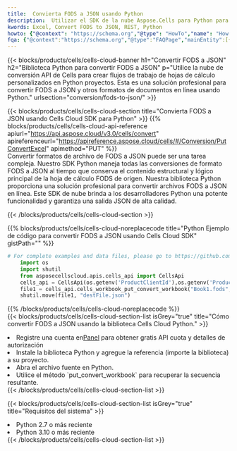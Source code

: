 ```yaml
---
title:  Convierta FODS a JSON usando Python
description:  Utilizar el SDK de la nube Aspose.Cells para Python para convertir un archivo de formato FODS a un archivo de formato JSON.
kwords: Excel, Convert FODS to JSON, REST, Python
howto: {"@context": "https://schema.org","@type": "HowTo","name": "How to convert FODS to JSON using the Cells Cloud Python library.","description": "How to convert FODS to JSON using the Cells Cloud Python library.","image": {"@type": "ImageObject"},"url": "/python/conversion/fods-to-json/","step": [{ "@type": "HowToStep","name": "How to convert FODS to JSON using the Cells Cloud Python library. step 1", "image": {"@type": "ImageObject",},"url": "/python/conversion/fods-to-json/","text": "Register an account at <a href='https://dashboard.aspose.cloud/'>Dashboard</a> to get free API quota & authorization details",},{ "@type": "HowToStep","name": "How to convert FODS to JSON using the Cells Cloud Python library. step 1", "image": {"@type": "ImageObject",},"url": "/python/conversion/fods-to-json/","text": "Install Python library and add the reference (import the library) to your project.",},{ "@type": "HowToStep","name": "How to convert FODS to JSON using the Cells Cloud Python library. step 1", "image": {"@type": "ImageObject",},"url": "/python/conversion/fods-to-json/","text": "Open the source file in Python.",},{ "@type": "HowToStep","name": "How to convert FODS to JSON using the Cells Cloud Python library. step 1", "image": {"@type": "ImageObject",},"url": "/python/conversion/fods-to-json/","text": "Use the `put_convert_workbook` method to retrieve the resulting stream.",}, ],"supply": {"@type": "HowToSupply","name": "document"},"tool": [{"@type": "HowToTool","name": "PyCharm, Visual Studio Code, Sublime, Eclipse"},{"@type": "HowToTool","name": "Aspose Cells"}],"totalTime": "PT6M"}
fqa: {"@context":"https://schema.org","@type":"FAQPage","mainEntity":[{"@type":"Question","name":"Why convert file formats in C# using REST API?","acceptedAnswer":{"@type":"Answer","text":"Documents are encoded in many ways, and some files may be incompatible with the software you use. To open and read such files, just convert them to appropriate file formats.<br/><ol><li>Install .NET SDK and add the reference (import the library) to your project.</li><li>Open the source file in C# using REST API.</li><li>Call the PutConvertWorkbookRequest() method, passing an output filename with required extension.</li><li>Get the result of conversion as a separate file.</li></ol>"}},{"@type":"Question","name":"What file formats can I convert with your C# library?","acceptedAnswer":{"@type":"Answer","text":"We support a variety of file formats for conversion using .NET library, including XLSX, Excel, xls , PDF, CSV, HTML, Markdown, XML, PNG, JPG, TIFF, Json, TXT and many more."}},{"@type":"Question","name":"What is the maximum allowed file size for conversion using this .NET library?","acceptedAnswer":{"@type":"Answer","text":"There are no file size limits for format conversions using .NET library."}}]}
---
```

{{< blocks/products/cells/cells-cloud-banner h1="Convertir FODS a JSON" h2="Biblioteca Python para convertir FODS a JSON" p="Utilice la nube de conversión API de Cells para crear flujos de trabajo de hojas de cálculo personalizados en Python proyectos. Esta es una solución profesional para convertir FODS a JSON y otros formatos de documentos en línea usando Python." urlsection="conversion/fods-to-json/" >}}

{{< blocks/products/cells/cells-cloud-section title="Convierta FODS a JSON usando Cells Cloud SDK para Python" >}}
{{% blocks/products/cells/cells-cloud-api-reference apiurl="https://api.aspose.cloud/v3.0/cells/convert" apireferenceurl="https://apireference.aspose.cloud/cells/#/Conversion/PutConvertExcel" apimethod="PUT" %}}
<br/>
Convertir formatos de archivo de FODS a JSON puede ser una tarea compleja. Nuestro SDK Python maneja todas las conversiones de formato FODS a JSON al tiempo que conserva el contenido estructural y lógico principal de la hoja de cálculo FODS de origen. Nuestra biblioteca Python proporciona una solución profesional para convertir archivos FODS a JSON en línea. Este SDK de nube brinda a los desarrolladores Python una potente funcionalidad y garantiza una salida JSON de alta calidad.

{{< /blocks/products/cells/cells-cloud-section >}}

{{% blocks/products/cells/cells-cloud-noreplacecode title="Python Ejemplo de código para convertir FODS a JSON usando Cells Cloud SDK" gistPath="" %}}
 
```python
# For complete examples and data files, please go to https://github.com/aspose-cells-cloud/aspose-cells-cloud-python/
    import os
    import shutil
    from asposecellscloud.apis.cells_api import CellsApi
    cells_api = CellsApi(os.getenv('ProductClientId'),os.getenv('ProductClientSecret'))
    file1 = cells_api.cells_workbook_put_convert_workbook("Book1.fods",format="json")
    shutil.move(file1, "destFile.json")     
```
 
{{% /blocks/products/cells/cells-cloud-noreplacecode %}}
<br/>
{{< blocks/products/cells/cells-cloud-section-list isGrey="true" title="Cómo convertir FODS a JSON usando la biblioteca Cells Cloud Python." >}}
<li> Registre una cuenta en<a href="https://dashboard.aspose.cloud/">Panel</a> para obtener gratis API cuota y detalles de autorización</li>
<li>Instale la biblioteca Python y agregue la referencia (importe la biblioteca) a su proyecto.</li>
<li>Abra el archivo fuente en Python.</li>
<li>Utilice el método `put_convert_workbook` para recuperar la secuencia resultante.</li>
{{< /blocks/products/cells/cells-cloud-section-list >}}

{{< blocks/products/cells/cells-cloud-section-list isGrey="true" title="Requisitos del sistema" >}}
<li>Python 2.7 o más reciente</li>
<li>Python 3.10 o más reciente</li>
{{< /blocks/products/cells/cells-cloud-section-list >}}
